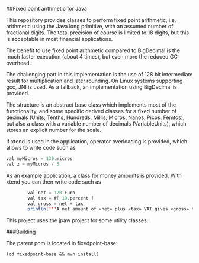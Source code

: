 ##Fixed point arithmetic for Java

This repository provides classes to perform fixed point arithmetic, i.e. arithmetic using the Java long primitive,
with an assumed number of fractional digits.  The total precision of course is limited to 18 digits, but this is
acceptable in most financial applications. 

The benefit to use fixed point arithmetic compared to BigDecimal is the much faster execution (about 4 times),
but even more the reduced GC overhead.

The challenging part in this implementation is the use of 128 bit intermediate result for multiplication and
later rounding. On Linux systems supporting gcc, JNI is used. As a fallback, an implementation using BigDecimal
is provided.

The structure is an abstract base class which implements most of the functionality, and some specific
derived classes for a fixed number of decimals (Units, Tenths, Hundreds, Millis, Micros, Nanos, Picos, Femtos),
but also a class with a variable number of decimals (VariableUnits), which stores an explicit number for the scale.

If xtend is used in the application, operator overloading is provided, which allows to write code such as

```java
val myMicros = 130.micros
val z = myMicros / 3
```

As an example application, a class for money amounts is provided. With xtend you can then write code such as

```java
        val net = 120.Euro
        val tax = #[ 19.percent ]
        val gross = net + tax
        println('''A net amount of «net» plus «tax» VAT gives «gross» total''')
```

This project uses the jpaw project for some utility classes.



###Building

The parent pom is located in fixedpoint-base:

    (cd fixedpoint-base && mvn install)


